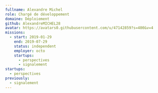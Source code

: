 ```yaml
---
fullname: Alexandre Michel
role: Chargé de développement
domaine: Déploiement
github: AlexandreMICHEL28
avatar: https://avatars0.githubusercontent.com/u/47142859?s=400&v=4
missions:
  - start: 2019-01-29
    end: 2019-07-29
    status: independent
    employer: octo
    startups:
      - perspectives
      - signalement
startups:
  - perspectives
previously:
  - signalement
---
```

